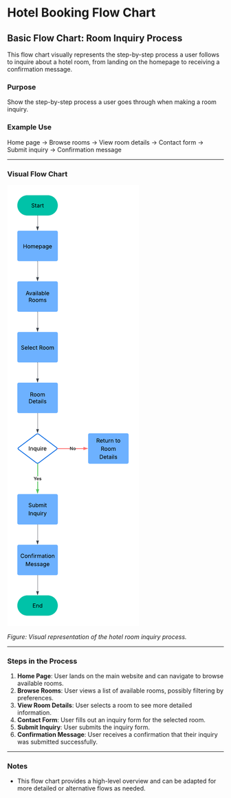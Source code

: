 # Hotel Booking Flow Chart

## Basic Flow Chart: Room Inquiry Process

This flow chart visually represents the step-by-step process a user follows to inquire about a hotel room, from landing on the homepage to receiving a confirmation message.

### Purpose
Show the step-by-step process a user goes through when making a room inquiry.

### Example Use
Home page → Browse rooms → View room details → Contact form → Submit inquiry → Confirmation message

---

### Visual Flow Chart

<img src="./Basic_diagram.png" alt="Flow Chart" />

*Figure: Visual representation of the hotel room inquiry process.*

---

### Steps in the Process

1. **Home Page**: User lands on the main website and can navigate to browse available rooms.
2. **Browse Rooms**: User views a list of available rooms, possibly filtering by preferences.
3. **View Room Details**: User selects a room to see more detailed information.
4. **Contact Form**: User fills out an inquiry form for the selected room.
5. **Submit Inquiry**: User submits the inquiry form.
6. **Confirmation Message**: User receives a confirmation that their inquiry was submitted successfully.

---

### Notes
- This flow chart provides a high-level overview and can be adapted for more detailed or alternative flows as needed.

